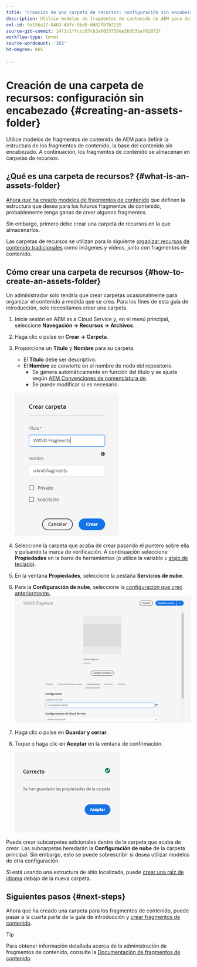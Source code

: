 ```yaml
---
title: 'Creación de una carpeta de recursos: configuración sin encabezado'
description: Utilice modelos de fragmentos de contenido de AEM para definir la estructura de los fragmentos de contenido, la base del contenido sin encabezado.
exl-id: 9a156a17-8403-40fc-9bd0-dd82fb7b2235
source-git-commit: 1473c1ffccc87cb3a0033750ee26d53baf62872f
workflow-type: tm+mt
source-wordcount: '383'
ht-degree: 86%

---
```


# Creación de una carpeta de recursos: configuración sin encabezado {#creating-an-assets-folder}

Utilice modelos de fragmentos de contenido de AEM para definir la estructura de los fragmentos de contenido, la base del contenido sin encabezado. A continuación, los fragmentos de contenido se almacenan en carpetas de recursos.

## ¿Qué es una carpeta de recursos? {#what-is-an-assets-folder}

[Ahora que ha creado modelos de fragmentos de contenido](create-content-model.md) que definen la estructura que desea para los futuros fragmentos de contenido, probablemente tenga ganas de crear algunos fragmentos.

Sin embargo, primero debe crear una carpeta de recursos en la que almacenarlos.

Las carpetas de recursos se utilizan para lo siguiente [organizar recursos de contenido tradicionales](/help/assets/manage-digital-assets.md) como imágenes y vídeos, junto con fragmentos de contenido.

## Cómo crear una carpeta de recursos {#how-to-create-an-assets-folder}

Un administrador solo tendría que crear carpetas ocasionalmente para organizar el contenido a medida que se crea. Para los fines de esta guía de introducción, solo necesitamos crear una carpeta.

1. Inicie sesión en AEM as a Cloud Service y, en el menú principal, seleccione **Navegación -> Recursos -> Archivos**.
1. Haga clic o pulse en **Crear -> Carpeta**.
1. Proporcione un **Título** y **Nombre** para su carpeta.
   * El **Título** debe ser descriptivo.
   * El **Nombre** se convierte en el nombre de nodo del repositorio.
      * Se genera automáticamente en función del título y se ajusta según [AEM Convenciones de nomenclatura de](/help/implementing/developing/introduction/naming-conventions.md).
      * Se puede modificar si es necesario.

   ![Crear carpeta](../assets/assets-folder-create.png)
1. Seleccione la carpeta que acaba de crear pasando el puntero sobre ella y pulsando la marca de verificación. A continuación seleccione **Propiedades** en la barra de herramientas (o utilice la variable `p` [atajo de teclado](/help/sites-cloud/authoring/getting-started/keyboard-shortcuts.md)).
1. En la ventana **Propiedades**, seleccione la pestaña **Servicios de nube**.
1. Para la **Configuración de nube**, seleccione la [configuración que creó anteriormente.](create-configuration.md)
   ![Configurar la carpeta de recursos](../assets/assets-folder-configure.png)
1. Haga clic o pulse en **Guardar y cerrar**.
1. Toque o haga clic en **Aceptar** en la ventana de confirmación.

   ![Ventana de confirmación](../assets/assets-folder-confirmation.png)

Puede crear subcarpetas adicionales dentro de la carpeta que acaba de crear. Las subcarpetas heredarán la **Configuración de nube** de la carpeta principal. Sin embargo, esto se puede sobrescribir si desea utilizar modelos de otra configuración.

Si está usando una estructura de sitio localizada, puede [crear una raíz de idioma](/help/assets/translate-assets.md) debajo de la nueva carpeta.

## Siguientes pasos {#next-steps}

Ahora que ha creado una carpeta para los fragmentos de contenido, puede pasar a la cuarta parte de la guía de introducción y [crear fragmentos de contenido](create-content-fragment.md).

>[!TIP]
>
>Para obtener información detallada acerca de la administración de fragmentos de contenido, consulte la [Documentación de fragmentos de contenido](/help/sites-cloud/administering/content-fragments/content-fragments.md)
